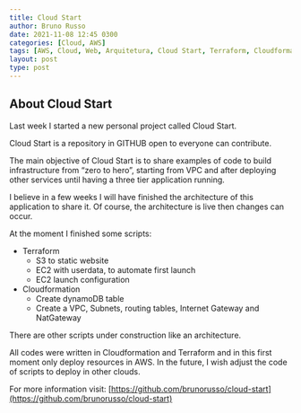 ```yaml
---
title: Cloud Start
author: Bruno Russo
date: 2021-11-08 12:45 0300
categories: [Cloud, AWS]
tags: [AWS, Cloud, Web, Arquitetura, Cloud Start, Terraform, Cloudformation]
layout: post
type: post
---
```


## About Cloud Start

Last week I started a new personal project called Cloud Start.

Cloud Start is a repository in GITHUB open to everyone can contribute.

The main objective of Cloud Start is to share examples of code to build infrastructure from “zero to hero”, starting from VPC and after deploying other services until having a three tier application running. 

I believe in a few weeks I will have finished the architecture of this application to share it. Of course, the architecture is live then changes can occur.   


At the moment I finished some scripts:

- Terraform
	- S3 to static website
	- EC2 with userdata, to automate first launch 
	- EC2 launch configuration
- Cloudformation
	- Create dynamoDB table
	- Create a VPC, Subnets, routing tables, Internet Gateway and NatGateway

There are other scripts under construction like an architecture.

All codes were written in Cloudformation and Terraform and in this first moment only deploy resources in AWS. In the future, I wish adjust the code of scripts to deploy in other clouds.

For more information visit: [https://github.com/brunorusso/cloud-start](https://github.com/brunorusso/cloud-start)
